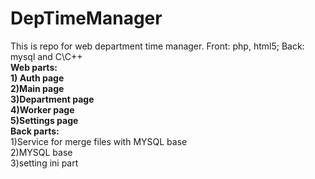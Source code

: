 # DepTimeManager
This is repo for web department time manager. Front: php, html5; Back: mysql and C\C++
<br>
<b>Web parts: </b><br>
<b>1) Auth page </b><br>
<b>2)Main page </b><br>
<b>3)Department page </b><br>
<b>4)Worker page </b><br>
<b>5)Settings page </b><br>
<b>Back parts: </b><br>
1)Service for merge files with MYSQL base <br>
2)MYSQL base <br>
3)setting ini part <br>

